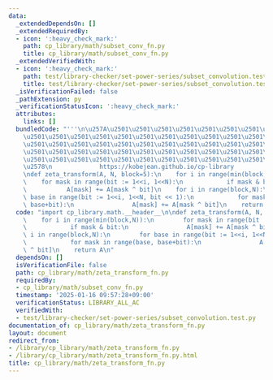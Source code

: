 ```yaml
---
data:
  _extendedDependsOn: []
  _extendedRequiredBy:
  - icon: ':heavy_check_mark:'
    path: cp_library/math/subset_conv_fn.py
    title: cp_library/math/subset_conv_fn.py
  _extendedVerifiedWith:
  - icon: ':heavy_check_mark:'
    path: test/library-checker/set-power-series/subset_convolution.test.py
    title: test/library-checker/set-power-series/subset_convolution.test.py
  _isVerificationFailed: false
  _pathExtension: py
  _verificationStatusIcon: ':heavy_check_mark:'
  attributes:
    links: []
  bundledCode: "'''\n\u257A\u2501\u2501\u2501\u2501\u2501\u2501\u2501\u2501\u2501\u2501\
    \u2501\u2501\u2501\u2501\u2501\u2501\u2501\u2501\u2501\u2501\u2501\u2501\u2501\
    \u2501\u2501\u2501\u2501\u2501\u2501\u2501\u2501\u2501\u2501\u2501\u2501\u2501\
    \u2501\u2501\u2501\u2501\u2501\u2501\u2501\u2501\u2501\u2501\u2501\u2501\u2501\
    \u2501\u2501\u2501\u2501\u2501\u2501\u2501\u2501\u2501\u2501\u2501\u2501\u2501\
    \u2578\n             https://kobejean.github.io/cp-library               \n'''\n\
    \ndef zeta_transform(A, N, block=5):\n    for i in range(min(block,N)):\n    \
    \    for mask in range(bit := 1<<i, 1<<N):\n            if mask & bit:\n     \
    \           A[mask] += A[mask ^ bit]\n    for i in range(block,N):\n        for\
    \ base in range(bit := 1<<i, 1<<N, bit << 1):\n            for mask in range(base,\
    \ base+bit):\n                A[mask] += A[mask ^ bit]\n    return A\n"
  code: "import cp_library.math.__header__\n\ndef zeta_transform(A, N, block=5):\n\
    \    for i in range(min(block,N)):\n        for mask in range(bit := 1<<i, 1<<N):\n\
    \            if mask & bit:\n                A[mask] += A[mask ^ bit]\n    for\
    \ i in range(block,N):\n        for base in range(bit := 1<<i, 1<<N, bit << 1):\n\
    \            for mask in range(base, base+bit):\n                A[mask] += A[mask\
    \ ^ bit]\n    return A\n"
  dependsOn: []
  isVerificationFile: false
  path: cp_library/math/zeta_transform_fn.py
  requiredBy:
  - cp_library/math/subset_conv_fn.py
  timestamp: '2025-01-16 09:57:28+09:00'
  verificationStatus: LIBRARY_ALL_AC
  verifiedWith:
  - test/library-checker/set-power-series/subset_convolution.test.py
documentation_of: cp_library/math/zeta_transform_fn.py
layout: document
redirect_from:
- /library/cp_library/math/zeta_transform_fn.py
- /library/cp_library/math/zeta_transform_fn.py.html
title: cp_library/math/zeta_transform_fn.py
---
```

